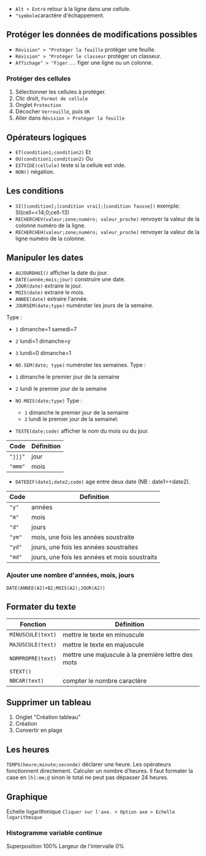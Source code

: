 * `Alt + Entré` retour à la ligne dans une cellule.
* `"symbole`caractère d'échappement.

## Protéger les données de modifications possibles

* `Révision" > "Protéger la feuille` protéger une feuille.
* `Révision" > "Protéger le classeur` protéger un classeur.
* `Affichage" > "Figer...` figer une ligne ou un colonne.

### Protéger des cellules

1. Sélectionner les cellules à protéger.
2. Clic droit, `Format de cellule`
3. Onglet `Protection`
4. Décocher `Verrouillé`, puis `OK`
5. Aller dans `Révision > Protéger la feuille`

## Opérateurs logiques

* `ET(condition1;condition2)` Et
* `OU(condition1;condition2)` Ou
* `ESTVIDE(cellule)` teste si la cellule est vide.
* `NON()` négation. 

## Les conditions

* `SI([condition];[condition vrai];[condition fausse])` exemple: SI(cell=<14;0;cell-13)
* `RECHERCHEV(valeur;zone;numéro; valeur_proche)` renvoyer la valeur de la colonne numéro de la ligne.
* `RECHERCHEH(valeur;zone;numéro; valeur_proche)` renvoyer la valeur de la ligne numéro de la colonne.

## Manipuler les dates

* `AUJOURDHUI()` afficher la date du jour.
* `DATE(année;mois;jour)` construire une date.
* `JOUR(date)` extraire le jour.
* `MOIS(date)` extraire le mois.
* `ANNEE(date)` extraire l'année.
* `JOURSEM(date;type)` numéroter les jours de la semaine.

Type :
  * `1` dimanche=1 samedi=7
  * `2` lundi=1 dimanche=y
  * `3` lundi=0 dimanche=1
  * `NO.SEM(date; type)` numéroter les semaines. Type :
  * `1` dimanche le premier jour de la semaine
  * `2` lundi le premier jour de la semaine

* `NO.MOIS(date;type)`
Type :
  * `1` dimanche le premier jour de la semaine
  * `2` lundi le premier jour de la semaine\
 
 * `TEXTE(date;code)` afficher le nom du mois ou du jour.

| Code | Définition |
|---|---|
| `"jjj"` | jour |
| `"mmm"` | mois |

* `DATEDIF(date1;date2;code)` age entre deux date (NB : date1=<date2).

| Code | Definition|
|---|---|
| `"y"` | années |
| `"m"` | mois |
| `"d"` | jours |
| `"ym"` | mois, une fois les années soustraite |
| `"yd"` | jours, une fois les années soustraites |
| `"md"` | jours, une fois les années et mois soustraits |

### Ajouter une nombre d'années, mois, jours

```
DATE(ANNEE(A2)+B2;MOIS(A2);JOUR(A2))
```

## Formater du texte

| Fonction | Définition |
|---|---|
| `MINUSCULE(text)` | mettre le texte en minuscule |
| `MAJUSCULE(test)` | mettre le texte en majuscule |
| `NOMPROPRE(text)` | mettre une majuscule à la première lettre des mots |
| `STEXT()` | |
| `NBCAR(text)` | compter le nombre caractère |

## Supprimer un tableau

1. Onglet "Création tableau"
2. Création
3. Convertir en plage

## Les heures

`TEMPS(heure;minute;seconde)` déclarer une heure.
Les opérateurs fonctionnent directement. 
Calculer un nombre d'heures. Il faut formater la case en `[h]:mm;@` sinon le total ne peut pas dépasser 24 heures.

## Graphique 

Echelle logarithmique `Cliquer sur l'axe. > Option axe > Echelle logarithmique`

### Histogramme variable continue

Superposition 100%
Largeur de l'intervalle 0%
